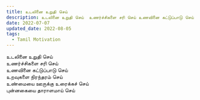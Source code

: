 ```yaml
---
title: உடலினை உறுதி செய்
description: உடலினை உறுதி செய்  உணர்ச்சிகளை சரி செய் உணவினை கட்டுப்பாடு செய் உறவுகளை நிரந்தரம் செய் .
date: 2022-07-07
updated_date: 2022-08-05
tags:
  - Tamil Motivation
---
```


உடலினை உறுதி செய்  
உணர்ச்சிகளை சரி செய்  
உணவினை கட்டுப்பாடு செய்  
உறவுகளை நிரந்தரம் செய்  
உண்மையை ஊருக்கு உரைக்கச் செய்  
புன்னகையை தாராளமாய் செய்
